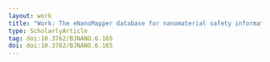 ```yaml
---
layout: work
title: "Work: The eNanoMapper database for nanomaterial safety information"
type: ScholarlyArticle
tag: doi:10.3762/BJNANO.6.165
doi: doi:10.3762/BJNANO.6.165
---
```

